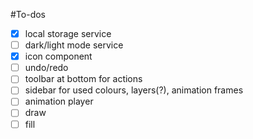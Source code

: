 #To-dos

- [x] local storage service
- [ ] dark/light mode service
- [x] icon component
- [ ] undo/redo
- [ ] toolbar at bottom for actions
- [ ] sidebar for used colours, layers(?), animation frames
- [ ] animation player
- [ ] draw
- [ ] fill